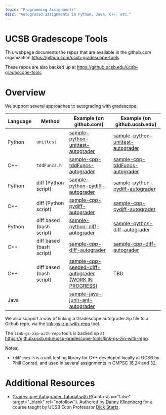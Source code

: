 ```yaml
---
topic: "Programming Assignments"
desc: "Autograded assignments in Python, Java, C++, etc."
---
```


# UCSB Gradescope Tools

This webpage documents the repos that are available in the github.com organization <https://github.com/ucsb-gradescope-tools>

These repos are also backed up at <https://github.ucsb.edu/ucsb-gradescope-tools>

# Overview

We support several approaches to autograding with gradescope:


| Language | Method | Example (on github.com) | Example (on github.ucsb.edu) |
|----------|--------|---------|------|
| Python   | `unittest` |  [sample-python-unittest-autograder](https://github.com/ucsb-gradescope-tools/sample-python-unittest-autograder) |  [sample-python-unittest-autograder](https://github.ucsb.edu/ucsb-gradescope-tools/sample-python-unittest-autograder) | 
| C++      | `tddFuncs.h` |   [sample-cpp-tddFuncs-autograder](https://github.com/ucsb-gradescope-tools/sample-cpp-tddFuncs-autograder)  |   [sample-cpp-tddFuncs-autograder](https://github.ucsb.edu/ucsb-gradescope-tools/sample-cpp-tddFuncs-autograder) |  
| Python   | diff (Python script)|  [sample-python-pydiff-autograder](https://github.com/ucsb-gradescope-tools/sample-python-pydiff-autograder) |   [sample-python-pydiff-autograder](https://github.ucsb.edu/ucsb-gradescope-tools/sample-python-pydiff-autograder) | 
| C++      | diff (Python script) |  [sample-cpp-pydiff-autograder](https://github.com/ucsb-gradescope-tools/sample-cpp-pydiff-autograder) |  [sample-cpp-pydiff-autograder](https://github.ucsb.edu/ucsb-gradescope-tools/sample-cpp-pydiff-autograder) | 
| Python   | diff based (bash script) |   [sample-python-diff-autograder](https://github.com/ucsb-gradescope-tools/sample-python-diff-autograder) |   [sample-python-diff-autograder](https://github.ucsb.edu/ucsb-gradescope-tools/sample-python-diff-autograder) | 
| C++      | diff based (bash script)|  [sample-cpp-diff-autograder](https://github.com/ucsb-gradescope-tools/sample-cpp-diff-autograder) |  [sample-cpp-diff-autograder](https://github.ucsb.edu/ucsb-gradescope-tools/sample-cpp-diff-autograder) | 
| C++      | diff based (bash script)|  [sample-cpp-seeded-diff-autograder (WORK IN PROGRESS)](https://github.com/ucsb-gradescope-tools/sample-cpp-seeded-diff-autograder) |  TBD | 
| Java |  | [sample-java-junit-ant-autograder](https://github.com/ucsb-gradescope-tools/sample-java-junit-ant-autograder) | | 

We also support a way of linking a Gradescope autograder.zip file to a Github repo, via the [link-gs-zip-with-repo](https://github.com/ucsb-gradescope-tools/link-gs-zip-with-repo) tool.

The `link-gs-zip-with-repo` tools is backed up at <https://github.ucsb.edu/ucsb-gradescope-tools/link-gs-zip-with-repo>.

Notes:
* `tddFuncs.h` is a  unit testing library for C++ developed locally at UCSB by Phill Conrad, and used in several assignments in CMPSC 16,24 and 32.

# Additional Resources

* [Gradescope Autograder Tutorial with R](/assets/r-autograder.pdf){:data-ajax="false" target="_blank" rel="nofollow"}.  Authored by [Danny Klinenberg](https://www.linkedin.com/in/danny-klinenberg) for a course taught by UCSB Econ Professsor [Dick Startz](https://econ.ucsb.edu/people/faculty/dick-startz).
